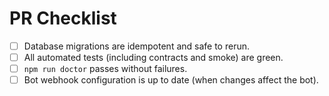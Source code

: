 # PR Checklist

- [ ] Database migrations are idempotent and safe to rerun.
- [ ] All automated tests (including contracts and smoke) are green.
- [ ] `npm run doctor` passes without failures.
- [ ] Bot webhook configuration is up to date (when changes affect the bot).
